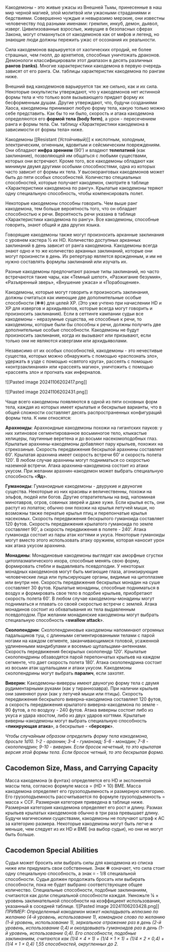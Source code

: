 Какодемоны - это живые ужасы из Внешней Тьмы, принесенные в наш мир черной магией, злой молитвой или ужасными страданиями и бедствиями. Совершенно чуждые и невыразимо мерзкие, они известны человечеству под разными именами: гремлин, инкуб, демон, дьявол, изверг. Цивилизованные взрослые, живущие в безопасных сферах Закона, могут отмахнуться от какодемонов как от мифов и легенд, но знающие люди должны пережить ужас от осознания их реальности.

Сила какодемонов варьируется от хаотических отродий, не более страшных, чем гнолл, до архетипов, способных уничтожать драконов. Демонологи классифицировали этот диапазон в десять различных **рангов (ranks)**. Многие характеристики какодемона в первую очередь зависят от его ранга. См. таблицы характеристик какодемона по рангам ниже.

Внешний вид какодемонов варьируется так же сильно, как и их сила. Некоторые оккультисты утверждают, что у какодемонов нет истинной формы тела и что только воля вызывающего придает форму их бесформенным душам. Другие утверждают, что, будучи созданиями Хаоса, какодемоны принимают любую форму тела, какую только можно себе представить. Как бы то ни было, скорость и атака какодемона определяются его **формой тела (body form)**, а урон - пересечением ранга и формы тела. См. таблицу «Характеристики какодемона в зависимости от формы тела» ниже.

Какодемоны [[Resistant (Устойчивый)]] к кислотным, холодным, электрическим, огненным, ядовитым и сейсмическим повреждениям. Они обладают **инфра зрением** (90') и владеют **телепатией** (как заклинание), позволяющей им общаться с любыми существами, которых они встречают. Кроме того, все какодемоны обладают как минимум двумя другими особыми способностями, одна из которых часто зависит от формы их тела. У высокоранговых какодемонов может быть до пяти особых способностей. Количество специальных способностей, которые получает какодемон, смотрите в таблице «Характеристики какодемона по рангу». Крылатые какодемоны теряют одну специальную способность, чтобы компенсировать полет.

Некоторые какодемоны способны говорить. Чем выше ранг какодемона, тем больше вероятность того, что он обладает способностью к речи. Вероятность речи указана в таблице «Характеристики какодемона по рангу». Все какодемоны, способные говорить, знают общий и два других языка.

Говорящие какодемоны также могут произносить арканные заклинания с уровнем кастера ½ их HD. Количество доступных арканных заклинаний в день зависит от ранга какодемона. Какодемоны всегда знают одно и то же количество арканных заклинаний, которые они могут произнести в день. Их репертуар является врожденным, и им не нужно составлять формулы заклинаний или изучать их.

Разные какодемоны предпочитают разные типы заклинаний, но часто встречаются такие чары, как «Темный шепот», «Разжигание безумия», «Разъяренный зверь», «Внушение ужаса» и «Порабощение».

Какодемоны, которые могут говорить и произносить заклинания, должны считаться как имеющие две дополнительные особые способности (❋❋) для целей XP. (Это уже учтено при начислении HD и XP для извергов и архидьяволов, которые всегда могут говорить и произносить заклинания). Если в сеттинге кампании судьи все какодемоны - неразумные существа, не способные к речи, то какодемоны, которые были бы способны к речи, должны получить две дополнительные особые способности. Какодемоны не будут произносить заклинания, когда их вызывают или призывают, если только они не являются извергами или архидьяволами.

Независимо от их особых способностей, какодемоны - это нечестивые существа, которых можно обнаружить с помощью «распознать зло», удержать в узде с помощью «святого круга», рассеять с помощью «контрзаклинания» или «рассеять магию», уничтожить с помощью «рассеять зло» и прогнать как инферналов.

![[Pasted image 20241106202417.png]]

![[Pasted image 20241106202431.png]]

Чаще всего какодемоны появляются в одной из пяти основных форм тела, каждая из которых имеет крылатые и бескрылые варианты, что в общей сложности составляет десять распространенных конфигураций формы тела. К ним относятся:

**Арахноиды**: Арахноидные какодемоны похожи на гигантских пауков: у них хитиновое сегментированное восьминогое тело, клыкастые хелицеры, паутинные веретена и до восьми насекомоподобных глаз. Крылатые арахнины-какодемоны добавляют пару крыльев, похожих на стрекозиные. Скорость передвижения бескрылой арахнины составляет 60'. Крылатая арахнина имеет скорость встречи 60' и скорость полета 120'. В любом случае арахнины могут подниматься со скоростью наземной встречи. Атака арахнина-какодемона состоит из атаки укусом. При желании арахнин-какодемон может выбрать специальную способность «**Яд**».

**Гуманоиды**: Гуманоидные какодемоны -  двурукие и двуногие существа. Некоторые из них красивы и величественны, похожи на эльфов, людей или богов. Другие отвратительны на вид, напоминая минотавров, огров, совиных зверей и даже хуже. Если крылья есть, они растут из лопаток; обычно они похожи на крылья летучей мыши, но возможны также пернатые крылья птиц и перепончатые крылья насекомых. Скорость передвижения бескрылого гуманоида составляет 120 футов. Скорость передвижения крылатого гуманоида по земле составляет 90', а скорость передвижения в полете - 240'. Атака гуманоида состоит из пары атак когтями и укуса. Некоторые гуманоиды могут вместо этого использовать атаку оружием, которая наносит урон как атака укусом арахнина.

**Монадины**: Монадиновые какодемоны выглядят как аморфные сгустки цитоплазматического ихора, способные менять свою форму, формировать стебли и выдавливать псевдоподии. У некоторых монадных какодемонов могут быть мигающие глаза, агонизирующие человеческие лица или пульсирующие органы, видимые на цитоплазме или внутри нее. Скорость передвижения бескрылых монадин на суше составляет 30 футов. Крылатые монадины, способные подниматься в воздух и формировать свое тело в подобие крыльев, приобретают скорость полета 60'. В любом случае какодемоны-монадины могут подниматься и плавать со своей скоростью встречи с землей. Атака монадинов состоит из обхватывания их тела выдавленным псевдоподом. При желании монадинские какодемоны могут выбрать специальную способность «**swallow attack**».

**Сколопендрин**: Сколопендриновые какодемоны напоминают огромных падальщиков туш, с длинными сегментированными телами с парой ногами на каждом сегменте, заканчивающимися головой, усаженной удлиненными мандибулами и восемью щупальцами-антеннами. Скорость передвижения бескрылых сколопендр 120'. Крылатые сколопендрины обзаводятся парой перепончатых крыльев на каждом сегменте, что дает скорость полета 180'. Атака сколопендрина состоит из восьми атак щупальцами и атаки укусом. Какодемоны сколопендрины могут выбрать **паралич**, если захотят.

**Виверин**: Какодемоны-виверры имеют двуногую форму тела с двумя рудиментарными руками (как у тираннозавра). При наличии крыльев они заменяют руки (как у летучей мыши или птицы). Скорость передвижения бескрылого виверна-какодемона составляет 120 футов, а скорость передвижения крылатого виверна-какодемона по земле - 90 футов, а по воздуху - 240 футов. Атака виверны состоит либо из укуса и удара хвостом, либо из двух ударов когтями. Крылатые виверны-какодемоны могут выбрать специальную способность «**пикирующая атака**», а бескрылые - «**берсерк**».

*Чтобы случайным образом определить форму тела какодемона, бросьте 1d10. 1-2 - арахнин; 3-4 - гуманоид; 5-6 - монадин; 7-8 - сколопендрин; 9-10 - виверин. Если бросок нечетный, то это крылатая версия этой формы тела. Если бросок четный, то это бескрылая форма.*

## Cacodemon Size, Mass, and Carrying Capacity
Масса какодемона (в фунтах) определяется его HD и экспонентой массы тела, согласно формуле масса = (HD × 10) BME. Масса какодемона определяет его грузоподъемность и размерную категорию. Его грузоподъемность рассчитывается по формуле грузоподъемность = масса × CCF. Размерная категория приведена в таблице ниже. Размерная категория какодемона определяет его рост и длину. Размах крыльев крылатых какодемонов обычно в три раза превышает длину. Будучи магическими существами, какодемоны не получают штраф к AC за категорию размера. Некоторые какодемоны могут быть легче и меньше, чем следует из их HD и BME (на выбор судьи), но они не могут быть больше.

## Cacodemon Special Abilities
Судья может бросить или выбрать силы для какодемона из списка ниже или придумать свои собственные. Знак ❋ означает, что сила стоит одну специальную способность, а знак ⌗ - 1/8 специальной способности. Судья должен продолжать бросать или выбирать способности, пока не будет выбрано соответствующее общее количество. Специальные способности, подобные заклинаниям, считаются как доли специальной способности каждая. Умножьте ¼ × уровень заклинательной способности на коэффициент использования, указанный в соседней таблице.
![[Pasted image 20241106203428.png]]
*ПРИМЕР: Определенный какодемон может накладывать иллюзию по желанию (4-й уровень, использование 1), командное слово по желанию (1-й уровень, использование 1), зеркальное отражение раз в день (2-й уровень, использование 0,4) и околдовывать гуманоидов раз в день (1-й уровень, использование 0,4). Его способности, подобные заклинаниям, считаются как  (1/4 × 4 × 1) + (1/4 × 1 × 1) + (1/4 × 2 × 0,4) + (1/4 × 1 × 0,4) 1,55 способностей, округленных до 2.*